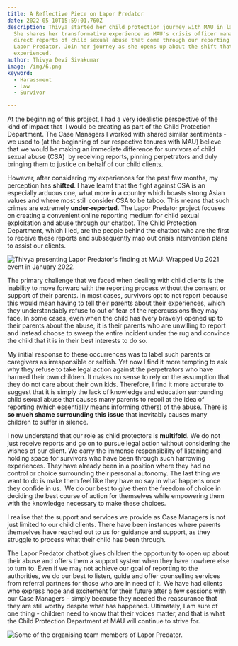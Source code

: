 ```yaml
---
title: A Reflective Piece on Lapor Predator
date: 2022-05-10T15:59:01.760Z
description: Thivya started her child protection journey with MAU in late 2021.
  She shares her transformative experience as MAU's crisis officer managing
  direct reports of child sexual abuse that come through our reporting chatbot,
  Lapor Predator. Join her journey as she opens up about the shift that she
  experienced.
author: Thivya Devi Sivakumar
image: /img/6.png
keyword:
  - Harassment
  - Law
  - Survivor

---
```

At the beginning of this project, I had a very idealistic perspective of the kind of impact that  I would be creating as part of the Child Protection Department. The Case Managers I worked with shared similar sentiments - we used to (at the beginning of our respective tenures with MAU) believe that we would be making an immediate difference for survivors of child sexual abuse (CSA)  by receiving reports, pinning perpetrators and duly bringing them to justice on behalf of our child clients.

However, after considering my experiences for the past few months, my perception has **shifted**. I have learnt that the fight against CSA is an especially arduous one, what more in a country which boasts strong Asian values and where most still consider CSA to be taboo. This means that such crimes are extremely **under-reported**. The Lapor Predator project focuses on creating a convenient online reporting medium for child sexual exploitation and abuse through our chatbot. The Child Protection Department, which I led, are the people behind the chatbot who are the first to receive these reports and subsequently map out crisis intervention plans to assist our clients.

![](/img/pxl_20220109_124910264.jpg "Thivya presenting Lapor Predator's finding at MAU: Wrapped Up 2021 event in January 2022.")

The primary challenge that we faced when dealing with child clients is the inability to move forward with the reporting process without the consent or support of their parents. In most cases, survivors opt to not report because this would mean having to tell their parents about their experiences, which they understandably refuse to out of fear of the repercussions they may face. In some cases, even when the child has (very bravely) opened up to their parents about the abuse, it is their parents who are unwilling to report and instead choose to sweep the entire incident under the rug and convince the child that it is in their best interests to do so. 

My initial response to these occurrences was to label such parents or caregivers as irresponsible or selfish. Yet now I find it more tempting to ask why they refuse to take legal action against the perpetrators who have harmed their own children. It makes no sense to rely on the assumption that they do not care about their own kids. Therefore, I find it more accurate to suggest that it is simply the lack of knowledge and education surrounding child sexual abuse that causes many parents to recoil at the idea of reporting (which essentially means informing others) of the abuse. There is **so much shame surrounding this issue** that inevitably causes many children to suffer in silence. 

I now understand that our role as child protectors is **multifold**. We do not just receive reports and go on to pursue legal action without considering the wishes of our client. We carry the immense responsibility of listening and holding space for survivors who have been through such harrowing experiences. They have already been in a position where they had no control or choice surrounding their personal autonomy. The last thing we want to do is make them feel like they have no say in what happens once they confide in us.  We do our best to give them the freedom of choice in deciding the best course of action for themselves while empowering them with the knowledge necessary to make these choices.

I realise that the support and services we provide as Case Managers is not just limited to our child clients. There have been instances where parents themselves have reached out to us for guidance and support, as they struggle to process what their child has been through. 

The Lapor Predator chatbot gives children the opportunity to open up about their abuse and offers them a support system when they have nowhere else to turn to. Even if we may not achieve our goal of reporting to the authorities, we do our best to listen, guide and offer counselling services from referral partners for those who are in need of it. We have had clients who express hope and excitement for their future after a few sessions with our Case Managers - simply because they needed the reassurance that they are still worthy despite what has happened. Ultimately, I am sure of one thing - children need to know that their voices matter, and that is what the Child Protection Department at MAU will continue to strive for.

![](/img/pxl_20220109_143123940.jpg "Some of the organising team members of Lapor Predator.")